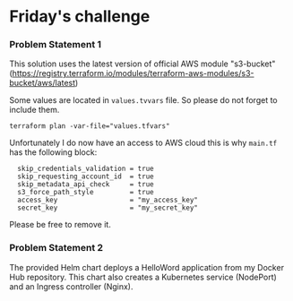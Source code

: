# Friday's challenge
### Problem Statement 1
This solution uses the latest version of official AWS module "s3-bucket" (https://registry.terraform.io/modules/terraform-aws-modules/s3-bucket/aws/latest)

Some values are located in `values.tvvars` file. 
So please do not forget to include them.

```terraform plan -var-file="values.tfvars"```

Unfortunately I do now have an access to AWS cloud this is why `main.tf` has the following block:
```  
  skip_credentials_validation = true
  skip_requesting_account_id  = true
  skip_metadata_api_check     = true
  s3_force_path_style         = true
  access_key                  = "my_access_key"
  secret_key                  = "my_secret_key"
```
Please be free to remove it.

### Problem Statement 2
The provided Helm chart deploys a HelloWord application from my Docker Hub repository.
This chart also creates a Kubernetes service (NodePort) and an Ingress controller (Nginx).